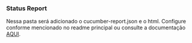 ### Status Report

Nessa pasta será adicionado o cucumber-report.json e o html. Configure conforme mencionado no readme principal ou consulte a documentação [AQUI](https://www.npmjs.com/package/cucumber-html-reporter).